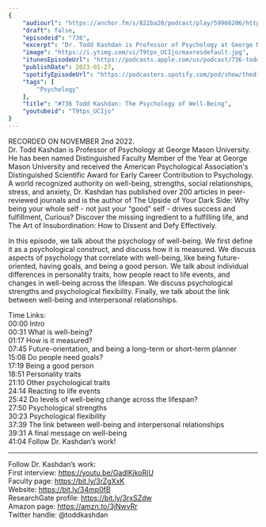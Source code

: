 ```yaml
---
{
	"audiourl": "https://anchor.fm/s/822ba20/podcast/play/59966206/https%3A%2F%2Fd3ctxlq1ktw2nl.cloudfront.net%2Fstaging%2F2022-10-2%2Fa5aa7566-7312-b1b6-6796-4acbb1666c76.m4a",
	"draft": false,
	"episodeid": "736",
	"excerpt": "Dr. Todd Kashdan is Professor of Psychology at George Mason University. He has been named Distinguished Faculty Member of the Year at George Mason University and received the American Psychological Association's Distinguished Scientific Award for Early Career Contribution to Psychology. A world recognized authority on well-being, strengths, social relationships, stress, and anxiety, Dr. Kashdan has published over 200 articles in peer-reviewed journals and is the author of The Upside of Your Dark Side: Why being your whole self - not just your “good” self - drives success and fulfillment, Curious? Discover the missing ingredient to a fulfilling life, and The Art of Insubordination: How to Dissent and Defy Effectively.",
	"image": "https://i.ytimg.com/vi/T9tps_UCIjo/maxresdefault.jpg",
	"itunesEpisodeUrl": "https://podcasts.apple.com/us/podcast/736-todd-kashdan-the-psychology-of-well-being/id1451347236?i=1000596980113&uo=4",
	"publishDate": 2023-01-27,
	"spotifyEpisodeUrl": "https://podcasters.spotify.com/pod/show/thedissenter/episodes/736-Todd-Kashdan-The-Psychology-of-Well-Being-e1q4h9u",
	"tags": [
		"Psychology"
	],
	"title": "#736 Todd Kashdan: The Psychology of Well-Being",
	"youtubeid": "T9tps_UCIjo"
}
---
```

RECORDED ON NOVEMBER 2nd 2022.  
Dr. Todd Kashdan is Professor of Psychology at George Mason University. He has been named Distinguished Faculty Member of the Year at George Mason University and received the American Psychological Association's Distinguished Scientific Award for Early Career Contribution to Psychology. A world recognized authority on well-being, strengths, social relationships, stress, and anxiety, Dr. Kashdan has published over 200 articles in peer-reviewed journals and is the author of The Upside of Your Dark Side: Why being your whole self - not just your “good” self - drives success and fulfillment, Curious? Discover the missing ingredient to a fulfilling life, and The Art of Insubordination: How to Dissent and Defy Effectively.

In this episode, we talk about the psychology of well-being. We first define it as a psychological construct, and discuss how it is measured. We discuss aspects of psychology that correlate with well-being, like being future-oriented, having goals, and being a good person. We talk about individual differences in personality traits, how people react to life events, and changes in well-being across the lifespan. We discuss psychological strengths and psychological flexibility. Finally, we talk about the link between well-being and interpersonal relationships.

Time Links:  
<time>00:00</time> Intro  
<time>00:31</time> What is well-being?  
<time>01:17</time> How is it measured?  
<time>07:45</time> Future-orientation, and being a long-term or short-term planner  
<time>15:08</time> Do people need goals?  
<time>17:19</time> Being a good person  
<time>18:51</time> Personality traits  
<time>21:10</time> Other psychological traits  
<time>24:14</time> Reacting to life events  
<time>25:42</time> Do levels of well-being change across the lifespan?  
<time>27:50</time> Psychological strengths  
<time>30:23</time> Psychological flexibility  
<time>37:39</time> The link between well-being and interpersonal relationships  
<time>39:31</time> A final message on well-being  
<time>41:04</time> Follow Dr. Kashdan’s work!

---

Follow Dr. Kashdan’s work:  
First interview: https://youtu.be/GadlKjkoRjU  
Faculty page: https://bit.ly/3rZgXxK  
Website: https://bit.ly/34mp0fB  
ResearchGate profile: https://bit.ly/3rxSZdw  
Amazon page: https://amzn.to/3jNwvRr  
Twitter handle: @toddkashdan
